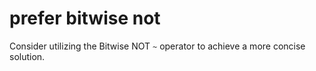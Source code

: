 # prefer bitwise not

Consider utilizing the Bitwise NOT `~` operator to achieve a more concise solution.
